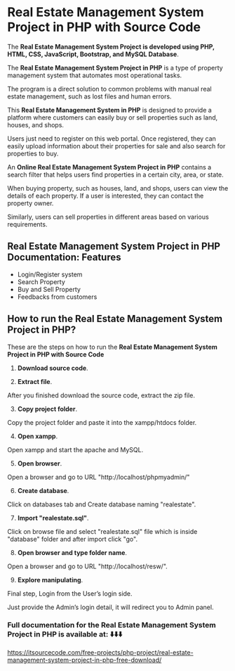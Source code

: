 # Real Estate Management System Project in PHP with Source Code

The **Real Estate Management System Project is developed using PHP, HTML, CSS, JavaScript, Bootstrap, and MySQL Database**.

The **Real Estate Management System Project in PHP** is a type of property management system that automates most operational tasks.

The program is a direct solution to common problems with manual real estate management, such as lost files and human errors.

This **Real Estate Management System in PHP** is designed to provide a platform where customers can easily buy or sell properties such as land, houses, and shops.

Users just need to register on this web portal. Once registered, they can easily upload information about their properties for sale and also search for properties to buy.

An **Online Real Estate Management System Project in PHP** contains a search filter that helps users find properties in a certain city, area, or state.

When buying property, such as houses, land, and shops, users can view the details of each property. If a user is interested, they can contact the property owner. 

Similarly, users can sell properties in different areas based on various requirements.

## Real Estate Management System Project in PHP Documentation: Features

* Login/Register system
* Search Property
* Buy and Sell Property
* Feedbacks from customers

## How to run the Real Estate Management System Project in PHP?

These are the steps on how to run the **Real Estate Management System Project in PHP with Source Code**

1. **Download source code**.

2. **Extract file**.

After you finished download the source code, extract the zip file.

3. **Copy project folder**.

Copy the project folder and paste it into the xampp/htdocs folder.

4. **Open xampp**.

Open xampp and start the apache and MySQL.

5. **Open browser**.

Open a browser and go to URL "http://localhost/phpmyadmin/"

6. **Create database**.

Click on databases tab and Create database naming "realestate".

7. **Import "realestate.sql"**.

Click on browse file and select "realestate.sql" file which is inside "database" folder and after import click "go".

8. **Open browser and type folder name**.

Open a browser and go to URL "http://localhost/resw/".

9. **Explore manipulating**.

Final step, Login from the User’s login side. 

Just provide the Admin’s login detail, it will redirect you to Admin panel.

### Full documentation for the Real Estate Management System Project in PHP is available at: ⬇️⬇️⬇️

https://itsourcecode.com/free-projects/php-project/real-estate-management-system-project-in-php-free-download/






